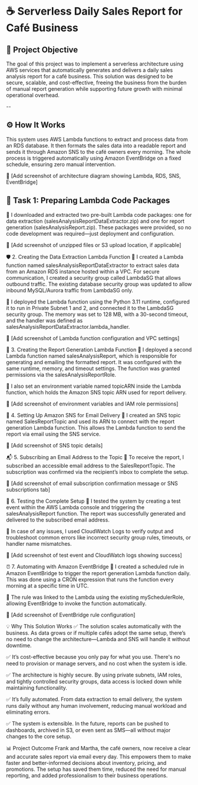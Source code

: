 # ☕️ Serverless Daily Sales Report for Café Business

## 🎯 Project Objective
The goal of this project was to implement a serverless architecture using AWS services that automatically generates and delivers a daily sales analysis report for a café business. This solution was designed to be secure, scalable, and cost-effective, freeing the business from the burden of manual report generation while supporting future growth with minimal operational overhead.

--

## ⚙️ How It Works
This system uses AWS Lambda functions to extract and process data from an RDS database. It then formats the sales data into a readable report and sends it through Amazon SNS to the café owners every morning. The whole process is triggered automatically using Amazon EventBridge on a fixed schedule, ensuring zero manual intervention.

📸 [Add screenshot of architecture diagram showing Lambda, RDS, SNS, EventBridge]

## 📁 Task 1: Preparing Lambda Code Packages
🔸 I downloaded and extracted two pre-built Lambda code packages: one for data extraction (salesAnalysisReportDataExtractor.zip) and one for report generation (salesAnalysisReport.zip). These packages were provided, so no code development was required—just deployment and configuration.

📸 [Add screenshot of unzipped files or S3 upload location, if applicable]

🛡️ 2. Creating the Data Extraction Lambda Function
🔸 I created a Lambda function named salesAnalysisReportDataExtractor to extract sales data from an Amazon RDS instance hosted within a VPC. For secure communication, I created a security group called LambdaSG that allows outbound traffic. The existing database security group was updated to allow inbound MySQL/Aurora traffic from LambdaSG only.

🔸 I deployed the Lambda function using the Python 3.11 runtime, configured it to run in Private Subnet 1 and 2, and connected it to the LambdaSG security group. The memory was set to 128 MB, with a 30-second timeout, and the handler was defined as salesAnalysisReportDataExtractor.lambda_handler.

📸 [Add screenshot of Lambda function configuration and VPC settings]

📨 3. Creating the Report Generation Lambda Function
🔸 I deployed a second Lambda function named salesAnalysisReport, which is responsible for generating and emailing the formatted report. It was configured with the same runtime, memory, and timeout settings. The function was granted permissions via the salesAnalysisReportRole.

🔸 I also set an environment variable named topicARN inside the Lambda function, which holds the Amazon SNS topic ARN used for report delivery.

📸 [Add screenshot of environment variables and IAM role permissions]

📣 4. Setting Up Amazon SNS for Email Delivery
🔸 I created an SNS topic named SalesReportTopic and used its ARN to connect with the report generation Lambda function. This allows the Lambda function to send the report via email using the SNS service.

📸 [Add screenshot of SNS topic details]

📬 5. Subscribing an Email Address to the Topic
🔸 To receive the report, I subscribed an accessible email address to the SalesReportTopic. The subscription was confirmed via the recipient’s inbox to complete the setup.

📸 [Add screenshot of email subscription confirmation message or SNS subscriptions tab]

🧪 6. Testing the Complete Setup
🔸 I tested the system by creating a test event within the AWS Lambda console and triggering the salesAnalysisReport function. The report was successfully generated and delivered to the subscribed email address.

🔸 In case of any issues, I used CloudWatch Logs to verify output and troubleshoot common errors like incorrect security group rules, timeouts, or handler name mismatches.

📸 [Add screenshot of test event and CloudWatch logs showing success]

⏰ 7. Automating with Amazon EventBridge
🔸 I created a scheduled rule in Amazon EventBridge to trigger the report generation Lambda function daily. This was done using a CRON expression that runs the function every morning at a specific time in UTC.

🔸 The rule was linked to the Lambda using the existing mySchedulerRole, allowing EventBridge to invoke the function automatically.

📸 [Add screenshot of EventBridge rule configuration]

💡 Why This Solution Works
✅ The solution scales automatically with the business. As data grows or if multiple cafés adopt the same setup, there’s no need to change the architecture—Lambda and SNS will handle it without downtime.

✅ It’s cost-effective because you only pay for what you use. There's no need to provision or manage servers, and no cost when the system is idle.

✅ The architecture is highly secure. By using private subnets, IAM roles, and tightly controlled security groups, data access is locked down while maintaining functionality.

✅ It’s fully automated. From data extraction to email delivery, the system runs daily without any human involvement, reducing manual workload and eliminating errors.

✅ The system is extensible. In the future, reports can be pushed to dashboards, archived in S3, or even sent as SMS—all without major changes to the core setup.

📊 Project Outcome
Frank and Martha, the café owners, now receive a clear and accurate sales report via email every day. This empowers them to make faster and better-informed decisions about inventory, pricing, and promotions. The setup has saved them time, reduced the need for manual reporting, and added professionalism to their business operations.

